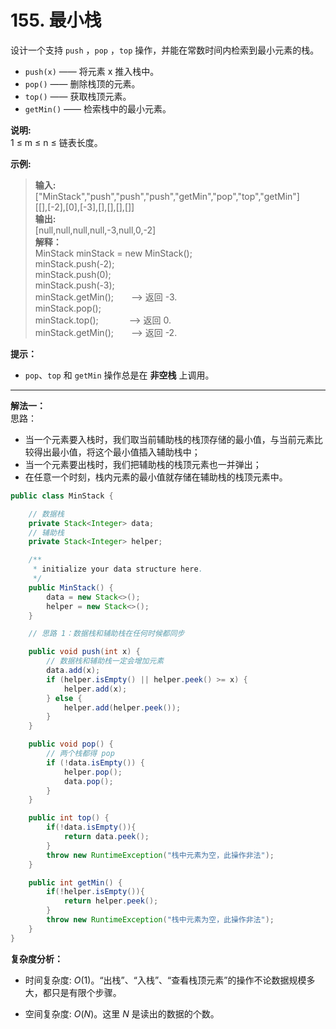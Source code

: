 # 155. 最小栈

设计一个支持 `push` ，`pop` ，`top` 操作，并能在常数时间内检索到最小元素的栈。

* `push(x)` —— 将元素 x 推入栈中。
* `pop()` —— 删除栈顶的元素。
* `top()` —— 获取栈顶元素。
* `getMin()` —— 检索栈中的最小元素。

**说明:**  
1 ≤ m ≤ n ≤ 链表长度。  

**示例:**  
>**输入:**  
>["MinStack","push","push","push","getMin","pop","top","getMin"]  
>[[],[-2],[0],[-3],[],[],[],[]]  
>**输出:**  
>[null,null,null,null,-3,null,0,-2]  
>**解释：**  
>MinStack minStack = new MinStack();  
>minStack.push(-2);  
>minStack.push(0);  
>minStack.push(-3);  
>minStack.getMin();&emsp;&emsp;--> 返回 -3.  
>minStack.pop();  
>minStack.top();&emsp;&emsp;&emsp;&ensp;--> 返回 0.  
>minStack.getMin();&emsp;&ensp;&ensp;--> 返回 -2.  

**提示：**

* `pop`、`top` 和 `getMin` 操作总是在 **非空栈** 上调用。

---
**解法一：**  
思路：  

* 当一个元素要入栈时，我们取当前辅助栈的栈顶存储的最小值，与当前元素比较得出最小值，将这个最小值插入辅助栈中；
* 当一个元素要出栈时，我们把辅助栈的栈顶元素也一并弹出；
* 在任意一个时刻，栈内元素的最小值就存储在辅助栈的栈顶元素中。

```Java
public class MinStack {

    // 数据栈
    private Stack<Integer> data;
    // 辅助栈
    private Stack<Integer> helper;

    /**
     * initialize your data structure here.
     */
    public MinStack() {
        data = new Stack<>();
        helper = new Stack<>();
    }

    // 思路 1：数据栈和辅助栈在任何时候都同步

    public void push(int x) {
        // 数据栈和辅助栈一定会增加元素
        data.add(x);
        if (helper.isEmpty() || helper.peek() >= x) {
            helper.add(x);
        } else {
            helper.add(helper.peek());
        }
    }

    public void pop() {
        // 两个栈都得 pop
        if (!data.isEmpty()) {
            helper.pop();
            data.pop();
        }
    }

    public int top() {
        if(!data.isEmpty()){
            return data.peek();
        }
        throw new RuntimeException("栈中元素为空，此操作非法");
    }

    public int getMin() {
        if(!helper.isEmpty()){
            return helper.peek();
        }
        throw new RuntimeException("栈中元素为空，此操作非法");
    }
}
```

**复杂度分析：**

* 时间复杂度: $O(1)$。“出栈”、“入栈”、“查看栈顶元素”的操作不论数据规模多大，都只是有限个步骤。

* 空间复杂度: $O(N)$。这里 $N$ 是读出的数据的个数。
